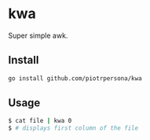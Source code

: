 # kwa

Super simple awk.

## Install

```sh
go install github.com/piotrpersona/kwa
```

## Usage

```sh
$ cat file | kwa 0
$ # displays first column of the file
```

